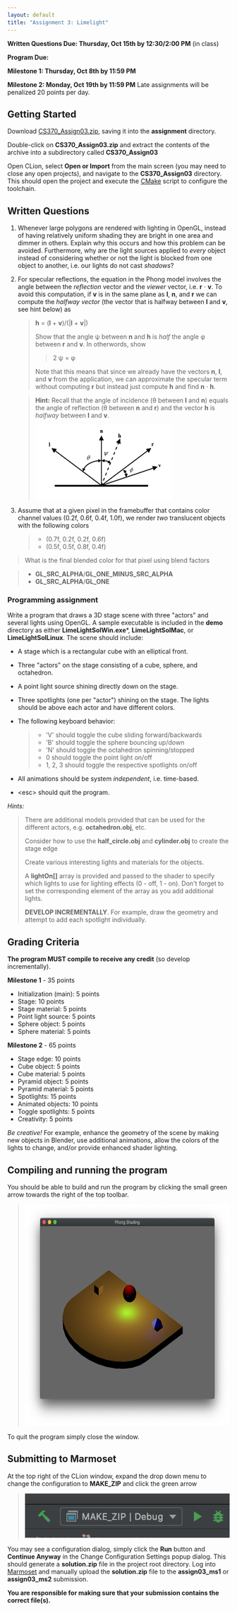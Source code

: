 ```yaml
---
layout: default
title: "Assignment 3: Limelight"
---
```


**Written Questions Due: Thursday, Oct 15th by 12:30/2:00 PM** (in class)

**Program Due:**

**Milestone 1: Thursday, Oct 8th by 11:59 PM** 

**Milestone 2: Monday, Oct 19th by 11:59 PM** Late assignments will be penalized 20 points per day.

## Getting Started

Download [CS370\_Assign03.zip](src/CS370_Assign03.zip), saving it into the **assignment** directory.

Double-click on **CS370\_Assign03.zip** and extract the contents of the archive into a subdirectory called **CS370\_Assign03**

Open CLion, select **Open or Import** from the main screen (you may need to close any open projects), and navigate to the **CS370\_Assign03** directory. This should open the project and execute the [CMake](https://cmake.org) script to configure the toolchain.

## Written Questions

1.  Whenever large polygons are rendered with lighting in OpenGL, instead of having relatively uniform shading they are bright in one area and dimmer in others. Explain why this occurs and how this problem can be avoided. Furthermore, why are the light sources applied to *every* object instead of considering whether or not the light is blocked from one object to another, i.e. our lights do not cast *shadows*?

2.  For specular reflections, the equation in the Phong model involves the angle between the *reflection* vector and the *viewer* vector, i.e. **r** ⋅ **v**. To avoid this computation, if **v** is in the same plane as **l**, **n**, and **r** we can compute the *halfway vector* (the vector that is halfway between **l** and **v**, see hint below) as

    > **h** = (**l** + **v**)/(\|**l** + **v**\|)
    >
    > Show that the angle ψ between **n** and **h** is *half* the angle φ between **r** and **v**. In otherwords, show
    >
    > > 2 ψ = φ
    >
    > Note that this means that since we already have the vectors **n**, **l**, and **v** from the application, we can approximate the specular term without computing **r** but instead just compute **h** and find **n** ⋅ **h**.

    > **Hint:** Recall that the angle of incidence (θ between **l** and **n**) equals the angle of reflection (θ between **n** and **r**) and the vector **h** is *halfway* between **l** and **v**.
	>
	> ![image](images/assign03/Hint2.png)
	>

3. Assume that at a given pixel in the framebuffer that contains color channel values (0.2f, 0.6f, 0.4f, 1.0f), we render *two* translucent objects with the following colors

    > - (0.7f, 0.2f, 0.2f, 0.6f)
    > - (0.5f, 0.5f, 0.8f, 0.4f)
    
> What is the final blended color for that pixel using blend factors

> - **GL\_SRC\_ALPHA**/**GL\_ONE\_MINUS\_SRC\_ALPHA**
> - **GL\_SRC\_ALPHA**/**GL\_ONE** 

### Programming assignment


Write a program that draws a 3D stage scene with three "actors" and several lights using OpenGL. A sample executable is included in the **demo** directory as either **LimeLightSolWin.exe***, **LimeLightSolMac**, or **LimeLightSolLinux**. The scene should include:

-   A stage which is a rectangular cube with an elliptical front.
-   Three "actors" on the stage consisting of a cube, sphere, and octahedron.
-   A point light source shining directly down on the stage.
-   Three spotlights (one per "actor") shining on the stage. The lights should be above each actor and have different colors.
-   The following keyboard behavior:

    > -   'V' should toggle the cube sliding forward/backwards
    > -   'B' should toggle the sphere bouncing up/down
    > -   'N' should toggle the octahedron spinning/stopped
    > -   0 should toggle the point light on/off
    > -   1, 2, 3 should toggle the respective spotlights on/off

-   All animations should be system *independent*, i.e. time-based.
-   \<esc\> should quit the program.

*Hints:*

> There are additional models provided that can be used for the different actors, e.g. **octahedron.obj**, etc.
>
> Consider how to use the **half\_circle.obj** and **cylinder.obj** to create the stage edge
>
> Create various interesting lights and materials for the objects.
>
> A **lightOn[]** array is provided and passed to the shader to specify which lights to use for lighting effects (0 - off, 1 - on). Don't forget to set the corresponding element of the array as you add additional lights.
>
> **DEVELOP INCREMENTALLY**. For example, draw the geometry and attempt to add each spotlight individually.


## Grading Criteria

**The program MUST compile to receive any credit** (so develop incrementally).

**Milestone 1** - 35 points

-   Initialization (main): 5 points
-   Stage: 10 points
-   Stage material: 5 points
-   Point light source: 5 points
-   Sphere object: 5 points
-   Sphere material: 5 points

**Milestone 2** - 65 points

-   Stage edge: 10 points
-   Cube object: 5 points
-   Cube material: 5 points
-   Pyramid object: 5 points
-   Pyramid material: 5 points
-   Spotlights: 15 points
-   Animated objects: 10 points
-   Toggle spotlights: 5 points
-   Creativity: 5 points

*Be creative!* For example, enhance the geometry of the scene by making new objects in Blender, use additional animations, allow the colors of the lights to change, and/or provide enhanced shader lighting.

## Compiling and running the program

You should be able to build and run the program by clicking the small green arrow towards the right of the top toolbar.

> <img src="images/assign03/LimeLight.png" alt="LimeLight Window" height="500"/>

To quit the program simply close the window.

## Submitting to Marmoset

At the top right of the CLion window, expand the drop down menu to change the configuration to **MAKE\_ZIP** and click the green arrow

> <img src="images/assign01/MakeZip.png" alt="Make Zip" height="100"/>

You may see a configuration dialog, simply click the **Run** button and **Continue Anyway** in the Change Configuration Settings popup dialog. This should generate a **solution.zip** file in the project root directory. Log into [Marmoset](https://cs.ycp.edu/marmoset/login) and manually upload the **solution.zip** file to the **assign03\_ms1** or **assign03\_ms2** submission.

**You are responsible for making sure that your submission contains the correct file(s).**
